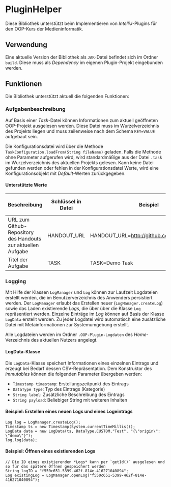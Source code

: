 # PluginHelper

Diese Bibliothek unterstützt beim Implementieren von *IntelliJ*-Plugins für den OOP-Kurs der Medieninformatik.

## Verwendung

Eine aktuelle Version der Bibliothek als `JAR`-Datei befindet sich im Ordner `build`. Diese muss als *Dependency* im eigenen Plugin-Projekt eingebunden werden.

## Funktionen

Die Bibliothek unterstützt aktuell die folgenden Funktionen:

### Aufgabenbeschreibung

Auf Basis einer *Task*-Datei können Informationen zum aktuell geöffneten OOP-Projekt ausgelesen werden. Diese Datei muss im Wurzelverzeichnis des Projekts liegen und muss zeilenweise nach dem Schema `KEY=VALUE` aufgebaut sein. 

Die Konfigurationsdatei wird über die Methode `TaskConfiguration.loadFrom(String fileName)` geladen. Falls die Methode ohne Parameter aufgerufen wird, wird standardmäßige aus der Datei `.task` im Wurzelverzeichnis des aktuellen Projekts gelesen. Kann keine Datei gefunden werden oder fehlen in der Konfigurationsdatei Werte, wird eine Konfigurationsobjekt mit *Default*-Werten zurückgegeben.

#### Unterstützte Werte

| Beschreibung | Schlüssel in Datei | Beispiel | Default-Wert | Getter-Methode in TaskConfiguration |
|--------------|--------------------|----------|--------------|-------------------------------------|
| URL zum Github-Repository des Handouts zur aktuellen Aufgabe | HANDOUT_URL        | HANDOUT_URL=http://github.com/OOP/Handout | https://github.com/esolneman/OOP-Helper-Handout-Template | `String getHandoutURL()` | 
| Titel der Aufgabe | TASK        | TASK=Demo Task | "Demo Task" | `String getTaskTitle()` | 

### Logging

Mit Hilfe der  Klassen `LogManager` und `Log` können zur Laufzeit Logdateien erstellt werden, die im Benutzerverzeichnis des Anwenders persistiert werden. Der `LogManager` erlaubt das Erstellen neuer (`LogManager.createLog`) sowie das Laden existierende *Logs*, die über über die Klasse `Log` repräsentiert werden. Einzelne Einträge im *Log* können auf Basis der Klasse `LogData` erstellt werden. Zu jeder Logdatei wird automatisch eine zusätzliche Datei mit Metainformationen zur Systemumgebung erstellt.

Alle Logdateien werden im Ordner `.OOP-Plugin-Logdaten` des *Home*-Verzeichnis des aktuellen Nutzers angelegt. 

#### LogData-Klasse

Die `LogData`-Klasse speichert Informationen eines einzelnen Eintrags und erzeugt bei Bedarf dessen CSV-Repräsentation. Dem Konstruktor des *immutables* können die folgenden Parameter übergeben werden:

- `Timestamp timestamp`: Erstellungszeitpunkt des Eintrags
- `DataType type`: Typ des Eintrags (Kategorie)
- `String label`: Zusätzliche Beschreibung des Eintrags
- `String payload`: Beliebiger String mit weiteren Inhalten

#### Beispiel: Erstellen eines neuen Logs und eines Logeintrags

```
Log log = LogManager.createLog();
Timestamp ts = new Timestamp(System.currentTimeMillis());
LogData data = new LogData(ts, DataType.CUSTOM,"Test", "{\"origin\": \"demo\"}");
log.log(data);
```

#### Beispiel: Öffnen eines existierenden Logs

```
// Die ID eines existierenden *Logs* kann per `getId()` ausgelesen und so für das spätere Öffnen gespeichert werden
String logID = "f550c651-5399-462f-814e-416271040894";
Log existingLog = LogManager.openLog("f550c651-5399-462f-814e-416271040894");
```